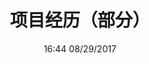 ---
title: 项目经历（部分）
icon: flag
date: 16:44 08/29/2017

project:
  - category: 星舰调度实习生
    pro_name: 在鸟卜垃氏港口维护星舰调度
    pro_desc: 
    - line: 嗯，我编不下去了；
    - line: 用了什么技术，学到了什么；
    - line: 乱七八糟都写上吧。

  - category: 脑细胞死亡
    pro_name: 哪天想起来了
    pro_desc: 
    - line: 我再慢慢补上；
    - line: 我编不下去啦；
    - line: 这都什么鬼，好中二啊。

taxonomy:
    category: right
---